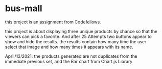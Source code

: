 # bus-mall

this project is an assignment from Codefellows.

this project is about displaying three unique products by chance so that the viewers can pick a favorite.
And after 25 Attempts two buttons appear to show and hide the results.
the results contain how many time the user select that image and how many times it appears with its name.

April/13/2021: the products generated are not duplicates from the immediate previous set, and the Bar chart from Chart.js Library
